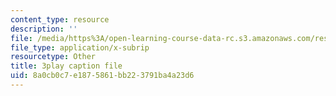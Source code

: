 ```yaml
---
content_type: resource
description: ''
file: /media/https%3A/open-learning-course-data-rc.s3.amazonaws.com/res-6-012-introduction-to-probability-spring-2018/8a0cb0c7e1875861bb223791ba4a23d6_lmHjUxi2EH4.vtt
file_type: application/x-subrip
resourcetype: Other
title: 3play caption file
uid: 8a0cb0c7-e187-5861-bb22-3791ba4a23d6
---
```

